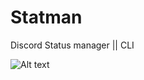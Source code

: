 # Statman
Discord Status manager  ||  CLI 

![Alt text](https://cdn.discordapp.com/attachments/951417646191083551/1075415400549994577/image.png?raw=true "Start")

